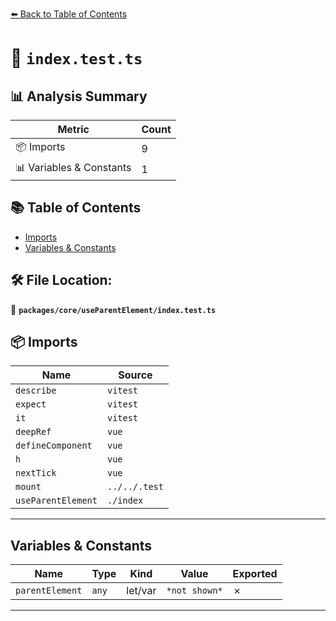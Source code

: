 [⬅️ Back to Table of Contents](../../../index.md)

# 📄 `index.test.ts`

## 📊 Analysis Summary

| Metric | Count |
|--------|-------|
| 📦 Imports | 9 |
| 📊 Variables & Constants | 1 |

## 📚 Table of Contents

- [Imports](#imports)
- [Variables & Constants](#variables-constants)

## 🛠️ File Location:
📂 **`packages/core/useParentElement/index.test.ts`**

## 📦 Imports

| Name | Source |
|------|--------|
| `describe` | `vitest` |
| `expect` | `vitest` |
| `it` | `vitest` |
| `deepRef` | `vue` |
| `defineComponent` | `vue` |
| `h` | `vue` |
| `nextTick` | `vue` |
| `mount` | `../../.test` |
| `useParentElement` | `./index` |


---

## Variables & Constants

| Name | Type | Kind | Value | Exported |
|------|------|------|-------|----------|
| `parentElement` | `any` | let/var | `*not shown*` | ✗ |


---